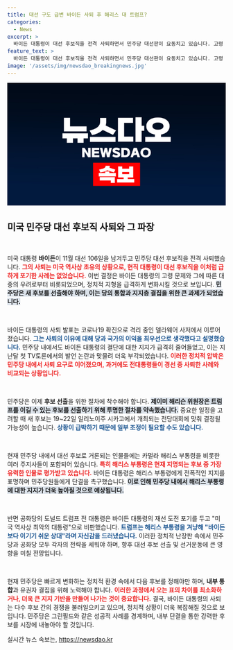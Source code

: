 ```yaml
---
title: 대선 구도 급변 바이든 사퇴 후 해리스 대 트럼프?
categories:
  - News
excerpt: >
  바이든 대통령이 대선 후보직을 전격 사퇴하면서 민주당 대선판이 요동치고 있습니다. 고령 문제로 사퇴 압박을 받던 그가 후임으로 카멀라 해리스를 지지하며 대선 구도가 급변했습니다. 트럼프와의 대결은 불발되며 민주당은 새로운 후보를 물색하는 상황입니다.
feature_text: >
  바이든 대통령이 대선 후보직을 전격 사퇴하면서 민주당 대선판이 요동치고 있습니다. 고령 문제로 사퇴 압박을 받던 그가 후임으로 카멀라 해리스를 지지하며 대선 구도가 급변했습니다. 트럼프와의 대결은 불발되며 민주당은 새로운 후보를 물색하는 상황입니다.
image: '/assets/img/newsdao_breakingnews.jpg'
---
```


<p><img src="/assets/img/newsdao_breakingnews.jpg" alt="ontimetimes 속보" /></p>

<h2 data-ke-size="size26">미국 민주당 대선 후보직 사퇴와 그 파장</h2>

<p data-ke-size="size16">&nbsp;</p>

<p>미국 대통령 <b>바이든</b>이 11월 대선 106일을 남겨두고 민주당 대선 후보직을 전격 사퇴했습니다. <b><span style="color: #ee2323;">그의 사퇴는 미국 역사상 초유의 상황으로, 현직 대통령이 대선 후보직을 이처럼 급하게 포기한 사례는 없었습니다.</span></b> 이번 결정은 바이든 대통령의 고령 문제와 그에 따른 대중의 우려로부터 비롯되었으며, 정치적 지형을 급격하게 변화시킬 것으로 보입니다. <b><span style="background-color: #21538527;">민주당은 새 후보를 선출해야 하며, 이는 당의 통합과 지지층 결집을 위한 큰 과제가 되었습니다.</span></b></p>

<p data-ke-size="size16">&nbsp;</p>

<p>바이든 대통령의 사퇴 발표는 코로나19 확진으로 격리 중인 델라웨어 사저에서 이루어졌습니다. <b><span style="color: #1a5490;">그는 사퇴의 이유에 대해 당과 국가의 이익을 최우선으로 생각했다고 설명했습니다.</span></b> 민주당 내에서도 바이든 대통령의 결단에 대한 지지가 급격히 줄어들었고, 이는 지난달 첫 TV토론에서의 발언 논란과 맞물려 더욱 부각되었습니다. <b><span style="color: #ee2323;">이러한 정치적 압박은 민주당 내에서 사퇴 요구로 이어졌으며, 과거에도 전대통령들이 경선 중 사퇴한 사례와 비교되는 상황입니다.</span></b></p>

<p data-ke-size="size16">&nbsp;</p>

<p>민주당은 이제 <b>후보 선출</b>을 위한 절차에 착수해야 합니다. <b><span style="background-color: #21538527;">제이미 해리슨 위원장은 트럼프를 이길 수 있는 후보를 선출하기 위해 투명한 절차를 약속했습니다.</span></b> 중요한 일정을 고려할 때 새 후보는 19~22일 일리노이주 시카고에서 개최되는 전당대회에 맞춰 결정될 가능성이 높습니다. <b><span style="color: #1a5490;">상황이 급박하기 때문에 일부 조정이 필요할 수도 있습니다.</span></b></p>

<p data-ke-size="size16">&nbsp;</p>

<p>현재 민주당 내에서 대선 후보로 거론되는 인물들에는 카멀라 해리스 부통령을 비롯한 여러 주지사들이 포함되어 있습니다. <b><span style="color: #ee2323;">특히 해리스 부통령은 현재 지명되는 후보 중 가장 유력한 인물로 평가받고 있습니다.</span></b> 바이든 대통령은 해리스 부통령에게 전폭적인 지지를 표명하며 민주당원들에게 단결을 촉구했습니다. <b><span style="background-color: #21538527;">이로 인해 민주당 내에서 해리스 부통령에 대한 지지가 더욱 높아질 것으로 예상됩니다.</span></b></p>

<p data-ke-size="size16">&nbsp;</p>

<p>반면 공화당의 도널드 트럼프 전 대통령은 바이든 대통령의 재선 도전 포기를 두고 "미국 역사상 최악의 대통령"으로 비판했습니다. <b><span style="color: #1a5490;">트럼프는 해리스 부통령을 겨냥해 "바이든보다 이기기 쉬운 상대"라며 자신감을 드러냈습니다.</span></b> 이러한 정치적 난장판 속에서 민주당과 공화당 모두 각자의 전략을 세워야 하며, 향후 대선 후보 선출 및 선거운동에 큰 영향을 미칠 전망입니다.</p>

<p data-ke-size="size16">&nbsp;</p>

<p>현재 민주당은 빠르게 변화하는 정치적 환경 속에서 다음 후보를 정해야만 하며, <b>내부 통합</b>과 유권자 결집을 위해 노력해야 합니다. <b><span style="color: #ee2323;">이러한 과정에서 오는 표의 차이를 최소화하거나, 더욱 큰 지지 기반을 만들어 나가는 것이 중요합니다.</span></b> 결국, 바이든 대통령의 사퇴는 다수 후보 간의 경쟁을 불러일으키고 있으며, 정치적 상황이 더욱 복잡해질 것으로 보입니다. 민주당은 그린필드와 같은 성공적 사례를 경계하며, 내부 단결을 통한 강력한 후보를 시장에 내놓아야 할 것입니다.</p>
실시간 뉴스 속보는, <a href="https://newsdao.kr" rel="dofollow">https://newsdao.kr</a>


